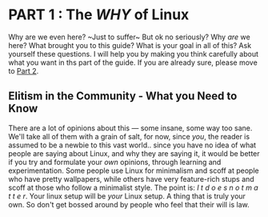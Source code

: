 # PART 1 : The _WHY_ of Linux
Why are we even here? ~Just to suffer~ But ok no seriously? Why _are_ we here? What brought you to this guide? What is your goal in all of this? Ask yourself these questions. I will help you by making you think carefully about what you want in ths part of the guide. If you are already sure, please move to [Part 2](Parts/Part_2.md).

## Elitism in the Community - What you Need to Know
There are a lot of opinions about this — some insane, some way too sane. We'll take all of them with a grain of salt, for now, since _you_, the reader is assumed to be a newbie to this vast world.. since you have no idea of what people are saying about Linux, and why they are saying it, it would be better if you try and formulate your _own_ opinions, through learning and experimentation. Some people use Linux for minimalism and scoff at people who have pretty wallpapers, while others have very feature-rich stups and scoff at those who follow a minimalist style. The point is: _I t d o e s n o t m a t t e r_. Your linux setup will be _your_ Linux setup. A thing that is truly your own. So don't get bossed around by people who feel that their will is law.
